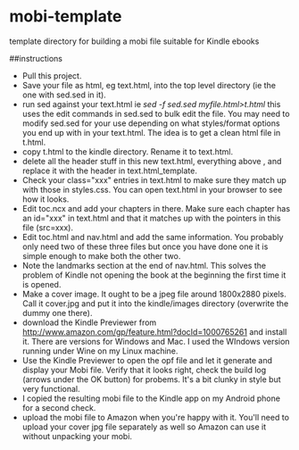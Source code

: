 # mobi-template
template directory for building a mobi file suitable for Kindle ebooks

##instructions

* Pull this project.
* Save your file as html, eg text.html, into the top level directory (ie the one with sed.sed in it).
* run sed against your text.html ie *sed -f sed.sed myfile.html>t.html* this uses the edit commands in sed.sed to bulk edit the file. You may need to modify sed.sed for your use depending on what styles/format options you end up with in your text.html. The idea is to get a clean html file in t.html.
* copy t.html to the kindle directory. Rename it to text.html.
* delete all the header stuff in this new text.html, everything above </body>, and replace it with the header in text.html_template.
* Check your class="xxx" entries in text.html to make sure they match up with those in styles.css. You can open text.html in your browser to see how it looks.
* Edit toc.ncx and add your chapters in there. Make sure each chapter has an id="xxx" in text.html and that it matches up with the pointers in this file (src=xxx).
* Edit toc.html and nav.html and add the same information. You probably only need two of these three files but once you have done one it is simple enough to make both the other two.
* Note the landmarks section at the end of nav.html. This solves the problem of Kindle not opening the book at the beginning the first time it is opened.
* Make a cover image. It ought to be a jpeg file around 1800x2880 pixels. Call it cover.jpg and put it into the kindle/images directory (overwrite the dummy one there).
* download the Kindle Previewer from http://www.amazon.com/gp/feature.html?docId=1000765261 and install it. There are versions for Windows and Mac. I used the WIndows version running under Wine on my Linux machine.
* Use the Kindle Previewer to open the opf file and let it generate and display your Mobi file. Verify that it looks right, check the build log (arrows under the OK button) for probems. It's a bit clunky in style but very functional.
* I copied the resulting mobi file to the Kindle app on my Android phone for a second check.
* upload the mobi file to Amazon when you're happy with it. You'll need to upload your cover jpg file separately as well so Amazon can use it without unpacking your mobi.

